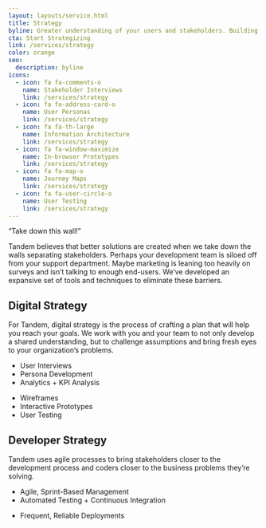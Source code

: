 ```yaml
---
layout: layouts/service.html
title: Strategy
byline: Greater understanding of your users and stakeholders. Building the right thing, the best way possible.
cta: Start Strategizing
link: /services/strategy
color: orange
seo:
  description: byline
icons:
  - icon: fa fa-comments-o
    name: Stakeholder Interviews
    link: /services/strategy
  - icon: fa fa-address-card-o
    name: User Personas
    link: /services/strategy
  - icon: fa fa-th-large
    name: Information Architecture
    link: /services/strategy
  - icon: fa fa-window-maximize
    name: In-browser Prototypes
    link: /services/strategy
  - icon: fa fa-map-o
    name: Journey Maps
    link: /services/strategy
  - icon: fa fa-user-circle-o
    name: User Testing
    link: /services/strategy
---
```


“Take down this wall!”

Tandem believes that better solutions are created when we take down the walls separating stakeholders. Perhaps your development team is siloed off from your support department. Maybe marketing is leaning too heavily on surveys and isn’t talking to enough end-users. We’ve developed an expansive set of tools and techniques to eliminate these barriers.


<div class="row">
  <div class="col-sm-4">
    <h2>Digital Strategy</h2>
  </div>
  <div class="col-sm-8">
    <p>For Tandem, digital strategy is the process of crafting a plan that will help you reach your goals. We work with you and your team to not only develop a shared understanding, but to challenge assumptions and bring fresh eyes to your organization’s problems.</p>
    <div class="row">
      <div class="col-sm-6">
        <ul>
          <li>User Interviews</li>
          <li>Persona Development</li>
          <li>Analytics + KPI Analysis</li>
        </ul>
      </div>
      <div class="col-sm-6">
        <ul>
          <li>Wireframes</li>
          <li>Interactive Prototypes</li>
          <li>User Testing</li>
        </ul>
      </div>
    </div>
  </div>
</div>
<div class="row">
  <div class="col-sm-4">
    <h2>Developer Strategy</h2>
  </div>
  <div class="col-sm-8">
    <p>Tandem uses agile processes to bring stakeholders closer to the development process and coders closer to the business problems they’re solving.</p>
    <div class="row">
      <div class="col-sm-6">
        <ul>
          <li>Agile, Sprint-Based Management</li>
          <li>Automated Testing + Continuous Integration</li>
        </ul>
      </div>
      <div class="col-sm-6">
        <ul>
          <li>Frequent, Reliable Deployments</li>
        </ul>
      </div>
    </div>
  </div>
</div>
